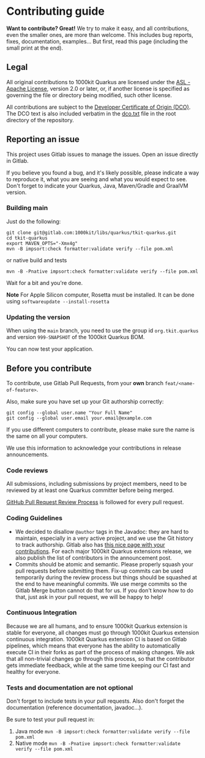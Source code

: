 # Contributing guide

**Want to contribute? Great!**
We try to make it easy, and all contributions, even the smaller ones, are more than welcome.
This includes bug reports, fixes, documentation, examples...
But first, read this page (including the small print at the end).

## Legal

All original contributions to 1000kit Quarkus are licensed under the
[ASL - Apache License](https://www.apache.org/licenses/LICENSE-2.0),
version 2.0 or later, or, if another license is specified as governing the file or directory being
modified, such other license.

All contributions are subject to the [Developer Certificate of Origin (DCO)](https://developercertificate.org/).
The DCO text is also included verbatim in the [dco.txt](dco.txt) file in the root directory of the repository.

## Reporting an issue

This project uses Gitlab issues to manage the issues. Open an issue directly in Gitlab.

If you believe you found a bug, and it's likely possible, please indicate a way to reproduce it, what you are seeing and what you would expect to see.
Don't forget to indicate your Quarkus, Java, Maven/Gradle and GraalVM version. 

### Building main

Just do the following:

```
git clone git@gitlab.com:1000kit/libs/quarkus/tkit-quarkus.git
cd tkit-quarkus
export MAVEN_OPTS="-Xmx4g"
mvn -B impsort:check formatter:validate verify --file pom.xml
```
or native build and tests
```
mvn -B -Pnative impsort:check formatter:validate verify --file pom.xml
```

Wait for a bit and you're done.

**Note** For Apple Silicon computer, Rosetta must be installed. It can be done using `softwareupdate --install-rosetta`

### Updating the version

When using the `main` branch, you need to use the group id `org.tkit.quarkus` and version `999-SNAPSHOT` of the 1000kit Quarkus BOM.

You can now test your application.

## Before you contribute

To contribute, use Gitlab Pull Requests, from your **own** branch `feat/<name-of-feature>`.

Also, make sure you have set up your Git authorship correctly:

```
git config --global user.name "Your Full Name"
git config --global user.email your.email@example.com
```

If you use different computers to contribute, please make sure the name is the same on all your computers.

We use this information to acknowledge your contributions in release announcements.

### Code reviews

All submissions, including submissions by project members, need to be reviewed by at least one Quarkus committer before being merged.

[GitHub Pull Request Review Process](https://docs.github.com/en/pull-requests/collaborating-with-pull-requests/reviewing-changes-in-pull-requests/about-pull-request-reviews) is followed for every pull request.

### Coding Guidelines

* We decided to disallow `@author` tags in the Javadoc: they are hard to maintain, especially in a very active project, and we use the Git history to track authorship. Gitlab also has [this nice page with your contributions](https://gitlab.com/1000kit/libs/quarkus/tkit-quarkus/-/graphs/main). For each major 1000kit Quarkus extensions release, we also publish the list of contributors in the announcement post.
* Commits should be atomic and semantic. Please properly squash your pull requests before submitting them. Fix-up commits can be used temporarily during the review process but things should be squashed at the end to have meaningful commits.
  We use merge commits so the Gitlab Merge button cannot do that for us. If you don't know how to do that, just ask in your pull request, we will be happy to help!

### Continuous Integration

Because we are all humans, and to ensure 1000kit Quarkus extension is stable for everyone, all changes must go through 1000kit Quarkus extension continuous integration. 1000kit Quarkus extension CI is based on Gitlab pipelines, which means that everyone has the ability to automatically execute CI in their forks as part of the process of making changes. We ask that all non-trivial changes go through this process, so that the contributor gets immediate feedback, while at the same time keeping our CI fast and healthy for everyone.

### Tests and documentation are not optional

Don't forget to include tests in your pull requests.
Also don't forget the documentation (reference documentation, javadoc...).

Be sure to test your pull request in:

1. Java mode `mvn -B impsort:check formatter:validate verify --file pom.xml`
2. Native mode `mvn -B -Pnative impsort:check formatter:validate verify --file pom.xml`

